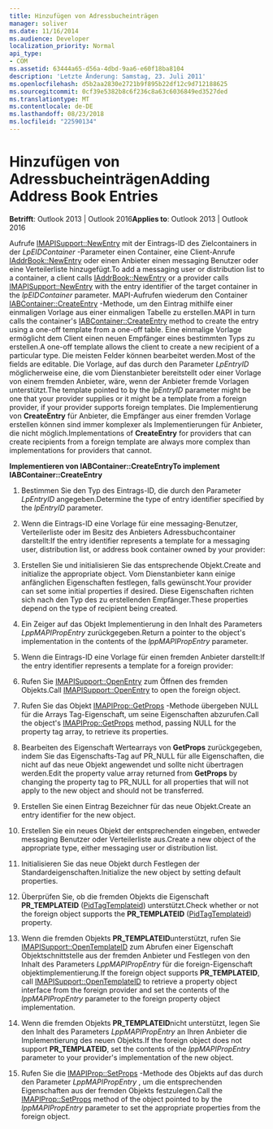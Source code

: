 ```yaml
---
title: Hinzufügen von Adressbucheinträgen
manager: soliver
ms.date: 11/16/2014
ms.audience: Developer
localization_priority: Normal
api_type:
- COM
ms.assetid: 63444a65-d56a-4dbd-9aa6-e60f18ba8104
description: 'Letzte Änderung: Samstag, 23. Juli 2011'
ms.openlocfilehash: d5b2aa2830e2721b9f895b22df12c9d712188625
ms.sourcegitcommit: 0cf39e5382b8c6f236c8a63c6036849ed3527ded
ms.translationtype: MT
ms.contentlocale: de-DE
ms.lasthandoff: 08/23/2018
ms.locfileid: "22590134"
---
```

# <a name="adding-address-book-entries"></a><span data-ttu-id="5436b-103">Hinzufügen von Adressbucheinträgen</span><span class="sxs-lookup"><span data-stu-id="5436b-103">Adding Address Book Entries</span></span>

  
  
<span data-ttu-id="5436b-104">**Betrifft**: Outlook 2013 | Outlook 2016</span><span class="sxs-lookup"><span data-stu-id="5436b-104">**Applies to**: Outlook 2013 | Outlook 2016</span></span> 
  
<span data-ttu-id="5436b-105">Aufrufe [IMAPISupport::NewEntry](imapisupport-newentry.md) mit der Eintrags-ID des Zielcontainers in der _LpEIDContainer_ -Parameter einen Container, eine Client-Anrufe [IAddrBook::NewEntry](iaddrbook-newentry.md) oder einen Anbieter einen messaging Benutzer oder eine Verteilerliste hinzugefügt.</span><span class="sxs-lookup"><span data-stu-id="5436b-105">To add a messaging user or distribution list to a container, a client calls [IAddrBook::NewEntry](iaddrbook-newentry.md) or a provider calls [IMAPISupport::NewEntry](imapisupport-newentry.md) with the entry identifier of the target container in the  _lpEIDContainer_ parameter.</span></span> <span data-ttu-id="5436b-106">MAPI-Aufrufen wiederum den Container [IABContainer::CreateEntry](iabcontainer-createentry.md) -Methode, um den Eintrag mithilfe einer einmaligen Vorlage aus einer einmaligen Tabelle zu erstellen.</span><span class="sxs-lookup"><span data-stu-id="5436b-106">MAPI in turn calls the container's [IABContainer::CreateEntry](iabcontainer-createentry.md) method to create the entry using a one-off template from a one-off table.</span></span> <span data-ttu-id="5436b-107">Eine einmalige Vorlage ermöglicht dem Client einen neuen Empfänger eines bestimmten Typs zu erstellen.</span><span class="sxs-lookup"><span data-stu-id="5436b-107">A one-off template allows the client to create a new recipient of a particular type.</span></span> <span data-ttu-id="5436b-108">Die meisten Felder können bearbeitet werden.</span><span class="sxs-lookup"><span data-stu-id="5436b-108">Most of the fields are editable.</span></span> <span data-ttu-id="5436b-109">Die Vorlage, auf das durch den Parameter _LpEntryID_ möglicherweise eine, die vom Dienstanbieter bereitstellt oder einer Vorlage von einem fremden Anbieter, wäre, wenn der Anbieter fremde Vorlagen unterstützt.</span><span class="sxs-lookup"><span data-stu-id="5436b-109">The template pointed to by the  _lpEntryID_ parameter might be one that your provider supplies or it might be a template from a foreign provider, if your provider supports foreign templates.</span></span> <span data-ttu-id="5436b-110">Die Implementierung von **CreateEntry** für Anbieter, die Empfänger aus einer fremden Vorlage erstellen können sind immer komplexer als Implementierungen für Anbieter, die nicht möglich.</span><span class="sxs-lookup"><span data-stu-id="5436b-110">Implementations of **CreateEntry** for providers that can create recipients from a foreign template are always more complex than implementations for providers that cannot.</span></span> 
  
 <span data-ttu-id="5436b-111">**Implementieren von IABContainer::CreateEntry**</span><span class="sxs-lookup"><span data-stu-id="5436b-111">**To implement IABContainer::CreateEntry**</span></span>
  
1. <span data-ttu-id="5436b-112">Bestimmen Sie den Typ des Eintrags-ID, die durch den Parameter _LpEntryID_ angegeben.</span><span class="sxs-lookup"><span data-stu-id="5436b-112">Determine the type of entry identifier specified by the  _lpEntryID_ parameter.</span></span> 
    
2. <span data-ttu-id="5436b-113">Wenn die Eintrags-ID eine Vorlage für eine messaging-Benutzer, Verteilerliste oder im Besitz des Anbieters Adressbuchcontainer darstellt:</span><span class="sxs-lookup"><span data-stu-id="5436b-113">If the entry identifier represents a template for a messaging user, distribution list, or address book container owned by your provider:</span></span>
    
1. <span data-ttu-id="5436b-114">Erstellen Sie und initialisieren Sie das entsprechende Objekt.</span><span class="sxs-lookup"><span data-stu-id="5436b-114">Create and initialize the appropriate object.</span></span> <span data-ttu-id="5436b-115">Vom Dienstanbieter kann einige anfänglichen Eigenschaften festlegen, falls gewünscht.</span><span class="sxs-lookup"><span data-stu-id="5436b-115">Your provider can set some initial properties if desired.</span></span> <span data-ttu-id="5436b-116">Diese Eigenschaften richten sich nach den Typ des zu erstellenden Empfänger.</span><span class="sxs-lookup"><span data-stu-id="5436b-116">These properties depend on the type of recipient being created.</span></span> 
    
2. <span data-ttu-id="5436b-117">Ein Zeiger auf das Objekt Implementierung in den Inhalt des Parameters _LppMAPIPropEntry_ zurückgegeben.</span><span class="sxs-lookup"><span data-stu-id="5436b-117">Return a pointer to the object's implementation in the contents of the  _lppMAPIPropEntry_ parameter.</span></span> 
    
3. <span data-ttu-id="5436b-118">Wenn die Eintrags-ID eine Vorlage für einen fremden Anbieter darstellt:</span><span class="sxs-lookup"><span data-stu-id="5436b-118">If the entry identifier represents a template for a foreign provider:</span></span>
    
1. <span data-ttu-id="5436b-119">Rufen Sie [IMAPISupport::OpenEntry](imapisupport-openentry.md) zum Öffnen des fremden Objekts.</span><span class="sxs-lookup"><span data-stu-id="5436b-119">Call [IMAPISupport::OpenEntry](imapisupport-openentry.md) to open the foreign object.</span></span> 
    
2. <span data-ttu-id="5436b-120">Rufen Sie das Objekt [IMAPIProp::GetProps](imapiprop-getprops.md) -Methode übergeben NULL für die Arrays Tag-Eigenschaft, um seine Eigenschaften abzurufen.</span><span class="sxs-lookup"><span data-stu-id="5436b-120">Call the object's [IMAPIProp::GetProps](imapiprop-getprops.md) method, passing NULL for the property tag array, to retrieve its properties.</span></span> 
    
3. <span data-ttu-id="5436b-121">Bearbeiten des Eigenschaft Wertearrays von **GetProps** zurückgegeben, indem Sie das Eigenschafts-Tag auf PR_NULL für alle Eigenschaften, die nicht auf das neue Objekt angewendet und sollte nicht übertragen werden.</span><span class="sxs-lookup"><span data-stu-id="5436b-121">Edit the property value array returned from **GetProps** by changing the property tag to PR_NULL for all properties that will not apply to the new object and should not be transferred.</span></span> 
    
4. <span data-ttu-id="5436b-122">Erstellen Sie einen Eintrag Bezeichner für das neue Objekt.</span><span class="sxs-lookup"><span data-stu-id="5436b-122">Create an entry identifier for the new object.</span></span> 
    
5. <span data-ttu-id="5436b-123">Erstellen Sie ein neues Objekt der entsprechenden eingeben, entweder messaging Benutzer oder Verteilerliste aus.</span><span class="sxs-lookup"><span data-stu-id="5436b-123">Create a new object of the appropriate type, either messaging user or distribution list.</span></span>
    
6. <span data-ttu-id="5436b-124">Initialisieren Sie das neue Objekt durch Festlegen der Standardeigenschaften.</span><span class="sxs-lookup"><span data-stu-id="5436b-124">Initialize the new object by setting default properties.</span></span>
    
7. <span data-ttu-id="5436b-125">Überprüfen Sie, ob die fremden Objekts die Eigenschaft **PR_TEMPLATEID** ([PidTagTemplateid](pidtagtemplateid-canonical-property.md)) unterstützt.</span><span class="sxs-lookup"><span data-stu-id="5436b-125">Check whether or not the foreign object supports the **PR_TEMPLATEID** ([PidTagTemplateid](pidtagtemplateid-canonical-property.md)) property.</span></span> 
    
8. <span data-ttu-id="5436b-126">Wenn die fremden Objekts **PR_TEMPLATEID**unterstützt, rufen Sie [IMAPISupport::OpenTemplateID](imapisupport-opentemplateid.md) zum Abrufen einer Eigenschaft Objektschnittstelle aus der fremden Anbieter und Festlegen von den Inhalt des Parameters _LppMAPIPropEntry_ für die foreign-Eigenschaft objektimplementierung.</span><span class="sxs-lookup"><span data-stu-id="5436b-126">If the foreign object supports **PR_TEMPLATEID**, call [IMAPISupport::OpenTemplateID](imapisupport-opentemplateid.md) to retrieve a property object interface from the foreign provider and set the contents of the  _lppMAPIPropEntry_ parameter to the foreign property object implementation.</span></span> 
    
9. <span data-ttu-id="5436b-127">Wenn die fremden Objekts **PR_TEMPLATEID**nicht unterstützt, legen Sie den Inhalt des Parameters _LppMAPIPropEntry_ an Ihren Anbieter die Implementierung des neuen Objekts.</span><span class="sxs-lookup"><span data-stu-id="5436b-127">If the foreign object does not support **PR_TEMPLATEID**, set the contents of the  _lppMAPIPropEntry_ parameter to your provider's implementation of the new object.</span></span> 
    
10. <span data-ttu-id="5436b-128">Rufen Sie die [IMAPIProp::SetProps](imapiprop-setprops.md) -Methode des Objekts auf das durch den Parameter _LppMAPIPropEntry_ , um die entsprechenden Eigenschaften aus der fremden Objekts festzulegen.</span><span class="sxs-lookup"><span data-stu-id="5436b-128">Call the [IMAPIProp::SetProps](imapiprop-setprops.md) method of the object pointed to by the  _lppMAPIPropEntry_ parameter to set the appropriate properties from the foreign object.</span></span> 
    

